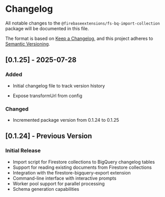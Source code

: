 # Changelog

All notable changes to the `@firebaseextensions/fs-bq-import-collection` package will be documented in this file.

The format is based on [Keep a Changelog](https://keepachangelog.com/en/1.1.0/),
and this project adheres to [Semantic Versioning](https://semver.org/spec/v2.0.0.html).

## [0.1.25] - 2025-07-28

### Added

- Initial changelog file to track version history

- Expose transformUrl from config

### Changed

- Incremented package version from 0.1.24 to 0.1.25

## [0.1.24] - Previous Version

### Initial Release

- Import script for Firestore collections to BigQuery changelog tables
- Support for reading existing documents from Firestore collections
- Integration with the firestore-bigquery-export extension
- Command-line interface with interactive prompts
- Worker pool support for parallel processing
- Schema generation capabilities
